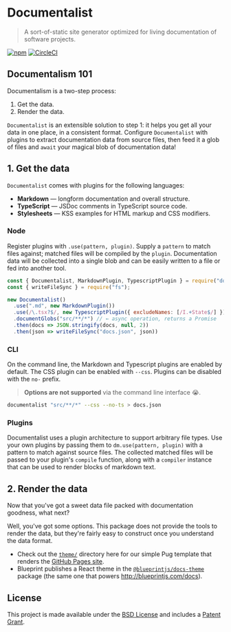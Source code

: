 # Documentalist

> A sort-of-static site generator optimized for living documentation of software projects.

[![npm](https://img.shields.io/npm/v/documentalist.svg)](https://www.npmjs.com/package/documentalist)
[![CircleCI](https://circleci.com/gh/palantir/documentalist.svg?style=shield&circle-token=1dbd27fe833e64bafb3e8de8ee111a2aee9bb79d)](https://circleci.com/gh/palantir/documentalist)

## Documentalism 101

Documentalism is a two-step process:

1. Get the data.
2. Render the data.

`Documentalist` is an extensible solution to step 1: it helps you get all your data in one place, in a consistent format.
Configure `Documentalist` with plugins to extract documentation data from source files, then feed it a glob of files
and `await` your magical blob of documentation data!

## 1. Get the data

`Documentalist` comes with plugins for the following languages:

- __Markdown__ &mdash; longform documentation and overall structure.
- __TypeScript__ &mdash; JSDoc comments in TypeScript source code.
- __Stylesheets__ &mdash; KSS examples for HTML markup and CSS modifiers.

### Node

Register plugins with `.use(pattern, plugin)`. Supply a `pattern` to match files against; matched files will be compiled by the `plugin`. Documentation data will be collected into a single blob and can be easily written to a file or fed into another tool.

```js
const { Documentalist, MarkdownPlugin, TypescriptPlugin } = require("documentalist");
const { writeFileSync } = require("fs");

new Documentalist()
  .use(".md", new MarkdownPlugin())
  .use(/\.tsx?$/, new TypescriptPlugin({ excludeNames: [/I.+State$/] }))
  .documentGlobs("src/**/*") // ← async operation, returns a Promise
  .then(docs => JSON.stringify(docs, null, 2))
  .then(json => writeFileSync("docs.json", json))
```

### CLI

On the command line, the Markdown and Typescript plugins are enabled by default.
The CSS plugin can be enabled with `--css`. Plugins can be disabled with the `no-` prefix.

> __Options are not supported__ via the command line interface :sob:.

```sh
documentalist "src/**/*" --css --no-ts > docs.json
```

### Plugins

Documentalist uses a plugin architecture to support arbitrary file types.
Use your own plugins by passing them to `dm.use(pattern, plugin)` with a
pattern to match against source files. The collected matched files will
be passed to your plugin's `compile` function, along with a `compiler`
instance that can be used to render blocks of markdown text.

## 2. Render the data

Now that you've got a sweet data file packed with documentation goodness, what next?

Well, you've got some options. This package does not provide the tools to render the data, but they're fairly easy to construct once you understand the data format.

- Check out the [`theme/`](https://github.com/palantir/documentalist/tree/master/theme) directory here for our simple Pug template that renders the [GitHub Pages site](http://palantir.github.io/documentalist).
- Blueprint publishes a React theme in the [`@blueprintjs/docs-theme`](https://www.npmjs.com/package/@blueprintjs/docs) package (the same one that powers http://blueprintjs.com/docs).

## License

This project is made available under the [BSD License](https://github.com/palantir/documentalist/blob/master/LICENSE)
and includes a [Patent Grant](https://github.com/palantir/documentalist/blob/master/PATENTS).
